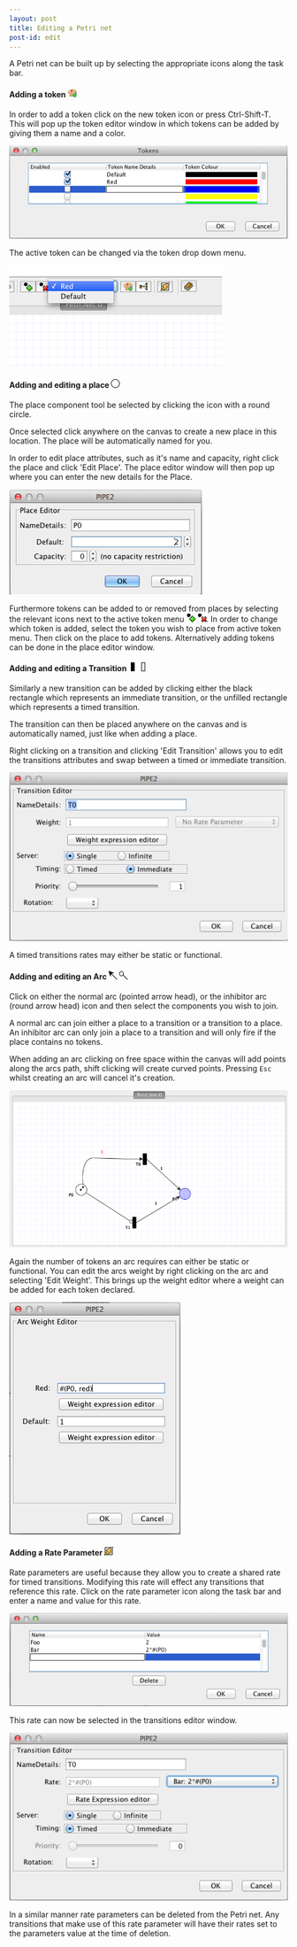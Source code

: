 ```yaml
---
layout: post
title: Editing a Petri net
post-id: edit
---
```


A Petri net can be built up by selecting the appropriate icons along the task bar. 


#### Adding a token ![New Token icon](images/taskbar/SpecifyTokenClasses.png) 

In order to add a token click on the new token icon or press Ctrl-Shift-T. This will pop up the token editor window in which tokens can be added by giving them a name and a color.



![Add Token Window](images/taskbar/add_token.png)

The active token can be changed via the token drop down menu.

![Change active token](images/taskbar/change_token.png)

#### Adding and editing a place ![Place icon](images/taskbar/place.png)

The place component tool be selected by clicking the icon with a round circle.

Once selected click anywhere on the canvas to create a new place in this location. The place will be automatically named for you.


In order to edit place attributes, such as it's name and capacity, right click the place and click 'Edit Place'. The place editor window will then pop up where you can enter the new details for the Place.

![Edit Place](images/taskbar/edit_place.png)


Furthermore tokens can be added to or removed from places by selecting the relevant icons next to the active token menu ![Place icon](images/taskbar/AddToken.png) ![Place icon](images/taskbar/DeleteToken.png). In order to change which token is added, select the token you wish to place from active token menu. Then click on the place to add tokens. Alternatively adding tokens can be done in the place editor window.


#### Adding and editing a Transition ![Immediate transition icon](images/taskbar/immediate_transition.png) ![Timed transition icon](images/taskbar/timed_transition.png) 
Similarly a new transition can be added by clicking either the black rectangle which represents an immediate transition, or the unfilled rectangle which represents a timed transition.

The transition can then be placed anywhere on the canvas and is automatically named, just like when adding a place.

Right clicking on a transition and clicking 'Edit Transition' allows you to edit the transitions attributes and swap between a timed or immediate transition.

![Edit Transitionn](images/taskbar/edit_transition.png)

A timed transitions rates may either be static or functional. 

#### Adding and editing an Arc ![Normal Arc icon](images/taskbar/arc.png) ![Inhibitor Arc icon](images/taskbar/inhibitor_arc.png) 
Click on either the normal arc (pointed arrow head), or the inhibitor arc (round arrow head) icon and then select the components you wish to join.

A normal arc can join either a place to a transition or a transition to a place. An inhibitor arc can only join a place to a transition and will only fire if the place contains no tokens.

When adding an arc clicking on free space within the canvas will add points along the arcs path, shift clicking will create curved points. Pressing `Esc` whilst creating an arc will cancel it's creation.

![Created arcs](images/taskbar/arcs.png) 


Again the number of tokens an arc requires can either be static or functional. You can edit the arcs weight by right clicking on the arc and selecting 'Edit Weight'. This brings up the weight editor where a weight can be added for each token declared.

![Edit Arc Weight](images/taskbar/arc_weight_editor.png)

#### Adding a Rate Parameter  ![Rate Parameter icon](images/taskbar/rate_param.png) 
Rate parameters are useful because they allow you to create a shared rate for timed transitions. Modifying this rate will effect any transitions that reference this rate. Click on the rate parameter icon along the task bar and enter a name and value for this rate.

![Rate Parameter editor](images/taskbar/rate_param_editor.png) 

This rate can now be selected in the transitions editor window. 

![Specify transition rate parameter](images/taskbar/transition_rate_parameter.png) 

In a similar manner rate parameters can be deleted from the Petri net. Any transitions that make use of this rate parameter will have their rates set to the parameters value at the time of deletion.




